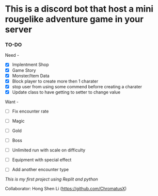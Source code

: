# This is a discord bot that host a mini rougelike adventure game in your server

### TO-DO 

Need -
- [x] Implentment Shop
- [x] Game Story
- [x] Monster/Item Data
- [x] Block player to create more then 1 charater
- [x] stop user from using some commend beforre creating a charater
- [x] Update class to have getting to setter to change value

Want -
- [ ] Fix encounter rate
- [ ] Magic
- [ ] Gold
- [ ] Boss
- [ ] Unlimited run with scale on difficulty 
- [ ] Equipment with special effect
- [ ] Add another encounter type


*This is my first project using Replit and python*

Collaborator:
Hong Shen Li (https://github.com/ChromatusX)
